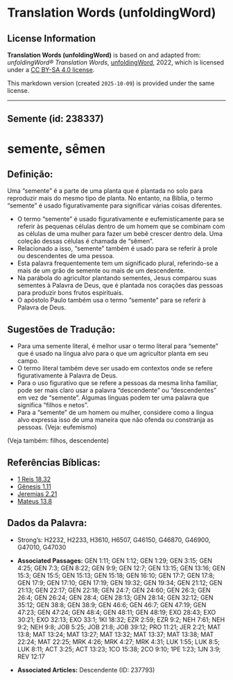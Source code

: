 # Translation Words (unfoldingWord)

## License Information

**Translation Words (unfoldingWord)** is based on and adapted from: _unfoldingWord® Translation Words_, [unfoldingWord](https://unfoldingword.org/utw), 2022, which is licensed under a [CC BY-SA 4.0 license](https://creativecommons.org/licenses/by-sa/4.0/legalcode.en).

This markdown version (created `2025-10-09`) is provided under the same license.



--------------------------------

## Semente (id: 238337)

semente, sêmen
==============

Definição:
----------

Uma “semente” é a parte de uma planta que é plantada no solo para reproduzir mais do mesmo tipo de planta. No entanto, na Bíblia, o termo “semente” é usado figurativamente para significar várias coisas diferentes.

* O termo “semente” é usado figurativamente e eufemisticamente para se referir às pequenas células dentro de um homem que se combinam com as células de uma mulher para fazer um bebê crescer dentro dela. Uma coleção dessas células é chamada de “sêmen”.
* Relacionado a isso, “semente” também é usado para se referir à prole ou descendentes de uma pessoa.
* Esta palavra frequentemente tem um significado plural, referindo\-se a mais de um grão de semente ou mais de um descendente.
* Na parábola do agricultor plantando sementes, Jesus comparou suas sementes à Palavra de Deus, que é plantada nos corações das pessoas para produzir bons frutos espirituais.
* O apóstolo Paulo também usa o termo “semente” para se referir à Palavra de Deus.

Sugestões de Tradução:
----------------------

* Para uma semente literal, é melhor usar o termo literal para “semente” que é usado na língua alvo para o que um agricultor planta em seu campo.
* O termo literal também deve ser usado em contextos onde se refere figurativamente à Palavra de Deus.
* Para o uso figurativo que se refere a pessoas da mesma linha familiar, pode ser mais claro usar a palavra “descendente” ou “descendentes” em vez de “semente”. Algumas línguas podem ter uma palavra que significa “filhos e netos”.
* Para a “semente” de um homem ou mulher, considere como a língua alvo expressa isso de uma maneira que não ofenda ou constranja as pessoas. (Veja: eufemismo)

(Veja também: filhos, descendente)

Referências Bíblicas:
---------------------

* [1 Reis 18\.32](https://ref.ly/1Kgs18:32)
* [Gênesis 1\.11](https://ref.ly/Gen1:11)
* [Jeremias 2\.21](https://ref.ly/Jer2:21)
* [Mateus 13\.8](https://ref.ly/Matt13:8)

Dados da Palavra:
-----------------

* Strong’s: H2232, H2233, H3610, H6507, G46150, G46870, G46900, G47010, G47030

* **Associated Passages:** GEN 1:11; GEN 1:12; GEN 1:29; GEN 3:15; GEN 4:25; GEN 7:3; GEN 8:22; GEN 9:9; GEN 12:7; GEN 13:15; GEN 13:16; GEN 15:3; GEN 15:5; GEN 15:13; GEN 15:18; GEN 16:10; GEN 17:7; GEN 17:8; GEN 17:9; GEN 17:10; GEN 17:19; GEN 19:32; GEN 19:34; GEN 21:12; GEN 21:13; GEN 22:17; GEN 22:18; GEN 24:7; GEN 24:60; GEN 26:3; GEN 26:4; GEN 26:24; GEN 28:4; GEN 28:13; GEN 28:14; GEN 32:12; GEN 35:12; GEN 38:8; GEN 38:9; GEN 46:6; GEN 46:7; GEN 47:19; GEN 47:23; GEN 47:24; GEN 48:4; GEN 48:11; GEN 48:19; EXO 28:43; EXO 30:21; EXO 32:13; EXO 33:1; 1KI 18:32; EZR 2:59; EZR 9:2; NEH 7:61; NEH 9:2; NEH 9:8; JOB 5:25; JOB 21:8; JOB 39:12; PRO 11:21; JER 2:21; MAT 13:8; MAT 13:24; MAT 13:27; MAT 13:32; MAT 13:37; MAT 13:38; MAT 22:24; MAT 22:25; MRK 4:26; MRK 4:27; MRK 4:31; LUK 1:55; LUK 8:5; LUK 8:11; ACT 3:25; ACT 13:23; 1CO 15:38; 2CO 9:10; 1PE 1:23; 1JN 3:9; REV 12:17
* **Associated Articles:** Descendente (ID: 237793)

